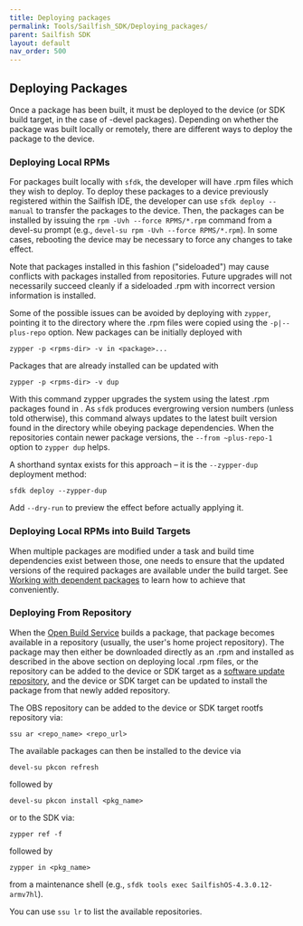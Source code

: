 ```yaml
---
title: Deploying packages
permalink: Tools/Sailfish_SDK/Deploying_packages/
parent: Sailfish SDK
layout: default
nav_order: 500
---
```


## Deploying Packages

Once a package has been built, it must be deployed to the device (or SDK build target, in the case of -devel packages). Depending on whether the package was built locally or remotely, there are different ways to deploy the package to the device.

### Deploying Local RPMs

For packages built locally with `sfdk`, the developer will have .rpm files which they wish to deploy. To deploy these packages to a device previously registered within the Sailfish IDE, the developer can use `sfdk deploy --manual` to transfer the packages to the device. Then, the packages can be installed by issuing the `rpm -Uvh --force RPMS/*.rpm` command from a devel-su prompt (e.g., `devel-su rpm -Uvh --force RPMS/*.rpm`). In some cases, rebooting the device may be necessary to force any changes to take effect.

Note that packages installed in this fashion ("sideloaded") may cause conflicts with packages installed from repositories. Future upgrades will not necessarily succeed cleanly if a sideloaded .rpm with incorrect version information is installed.

Some of the possible issues can be avoided by deploying with `zypper`, pointing it to the directory where the .rpm files were copied using the `-p|--plus-repo` option. New packages can be initially deployed with
```nosh
zypper -p <rpms-dir> -v in <package>...
```

Packages that are already installed can be updated with
```nosh
zypper -p <rpms-dir> -v dup
```

With this command zypper upgrades the system using the latest .rpm packages found in <rpms-dir>. As `sfdk` produces evergrowing version numbers (unless told otherwise), this command always updates to the latest built version found in the directory while obeying package dependencies. When the repositories contain newer package versions, the `--from ~plus-repo-1` option to `zypper dup` helps.

A shorthand syntax exists for this approach – it is the `--zypper-dup` deployment method:
```nosh
sfdk deploy --zypper-dup
```

Add `--dry-run` to preview the effect before actually applying it.

### Deploying Local RPMs into Build Targets

When multiple packages are modified under a task and build time dependencies exist between those, one needs to ensure that the updated versions of the required packages are available under the build target. See [Working with dependent packages](/Develop/Apps/Tutorials/Building_packages_-_advanced_techniques#working-with-dependent-packages) to learn how to achieve that conveniently.

### Deploying From Repository

When the [Open Build Service](/Services/Development/Open_Build_Service) builds a package, that package becomes available in a repository (usually, the user's home project repository). The package may then either be downloaded directly as an .rpm and installed as described in the above section on deploying local .rpm files, or the repository can be added to the device or SDK target as a [software update repository](/Services/Deployment/SSU), and the device or SDK target can be updated to install the package from that newly added repository.

The OBS repository can be added to the device or SDK target rootfs repository via:
```nosh
ssu ar <repo_name> <repo_url>
```

The available packages can then be installed to the device via
```nosh
devel-su pkcon refresh
```

followed by
```nosh
devel-su pkcon install <pkg_name>
```

or to the SDK via:
```nosh
zypper ref -f
```

followed by
```nosh
zypper in <pkg_name>
```

from a maintenance shell (e.g., `sfdk tools exec SailfishOS-4.3.0.12-armv7hl`).

You can use `ssu lr` to list the available repositories.
